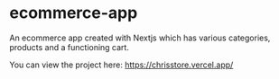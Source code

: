 # ecommerce-app

An ecommerce app created with Nextjs which has various categories, products and a functioning cart.

You can view the project here: https://chrisstore.vercel.app/
